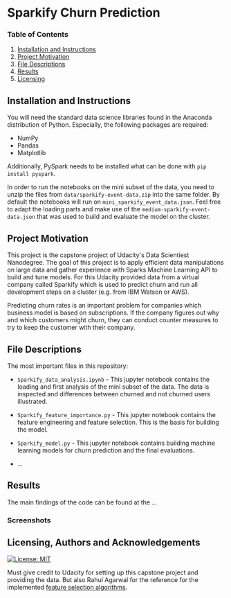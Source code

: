 # Sparkify Churn Prediction

### Table of Contents

1. [Installation and Instructions](#installation)
2. [Project Motivation](#motivation)
3. [File Descriptions](#files)
4. [Results](#results)
5. [Licensing](#licensing)

## Installation and Instructions<a name="installation"></a>

You will need the standard data science libraries found in the Anaconda distribution of Python. Especially, the following packages are required:

- NumPy
- Pandas
- Matplotlib

Additionally, PySpark needs to be installed what can be done with `pip install pyspark`.
  
In order to run the notebooks on the mini subset of the data, you need to unzip the files from `data/sparkify-event-data.zip` into the same folder. By default the notebooks will run on `mini_sparkify_event_data.json`. Feel free to adapt the loading parts and make use of the `medium-sparkify-event-data.json` that was used to build and evaluate the model on the cluster.

## Project Motivation<a name="motivation"></a>

This project is the capstone project of Udacity's Data Scientiest Nanodegree. The goal of this project is to apply efficient data manipulations on large data and gather experience with Sparks Machine Learning API to build and tune models. For this Udacity provided data from a virtual company called Sparkify which is used to predict churn and run all development steps on a cluster (e.g. from IBM Watson or AWS).
  
Predicting churn rates is an important problem for companies which business model is based on subscriptions. If the company figures out why and which customers might churn, they can conduct counter measures to try to keep the customer with their company.

## File Descriptions <a name="files"></a>

The most important files in this repository:

* `Sparkify_data_analysis.ipynb` - This jupyter notebook contains the loading and first analysis of the mini subset of the data. The data is inspected and differences between churned and not churned users illustrated.

* `Sparkify_feature_importance.py` - This jupyter notebook contains the feature engineering and feature selection. This is the basis for building the model.

* `Sparkify_model.py` - This jupyter notebook contains building machine learning models for churn prediction and the final evaluations.

* ...

## Results<a name="results"></a>

The main findings of the code can be found at the ...

### Screenshots

## Licensing, Authors and Acknowledgements<a name="licensing"></a>
[![License: MIT](https://img.shields.io/badge/License-MIT-yellow.svg)](https://opensource.org/licenses/MIT)

Must give credit to Udacity for setting up this capstone project and providing the data. But also Rahul Agarwal for the reference for the implemented [feature selection algorithms](https://towardsdatascience.com/the-5-feature-selection-algorithms-every-data-scientist-need-to-know-3a6b566efd2).